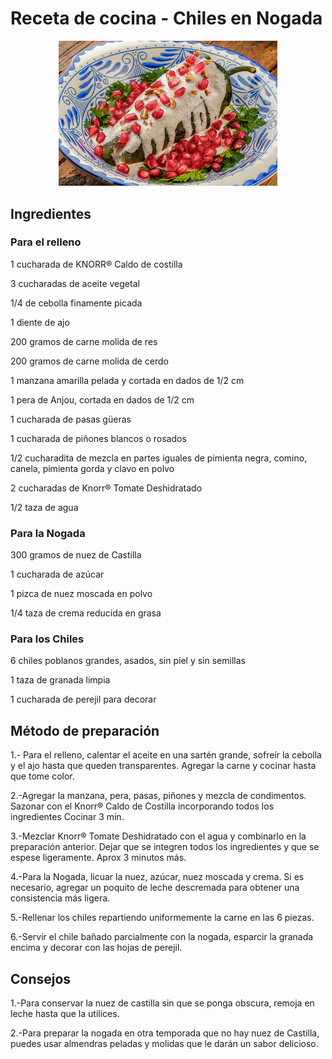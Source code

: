 # Receta de cocina - Chiles en Nogada

<p align="center">
<img src="Chiles_en_nogada.jpg" width="350">
</p>

## Ingredientes
### Para el relleno
1 cucharada de KNORR® Caldo de costilla

3 cucharadas de aceite vegetal

1/4 de cebolla finamente picada

1 diente de ajo

200 gramos de carne molida de res

200 gramos de carne molida de cerdo

1 manzana amarilla pelada y cortada en dados de 1/2 cm

1 pera de Anjou, cortada en dados de 1/2 cm

1 cucharada de pasas güeras

1 cucharada de piñones blancos o rosados

1/2 cucharadita de mezcla en partes iguales de pimienta negra, comino, canela, pimienta gorda y clavo en polvo

2 cucharadas de Knorr® Tomate Deshidratado

1/2 taza de agua

### Para la Nogada

300 gramos de nuez de Castilla

1 cucharada de azúcar

1 pizca de nuez moscada en polvo

1/4 taza de crema reducida en grasa

### Para los Chiles
6 chiles poblanos grandes, asados, sin piel y sin semillas

1 taza de granada limpia

1 cucharada de perejil para decorar

## Método de preparación
1.- Para el relleno, calentar el aceite en una sartén grande, sofreír la cebolla y el ajo hasta que queden transparentes. Agregar la carne y cocinar hasta que tome color.

2.-Agregar la manzana, pera, pasas, piñones y mezcla de condimentos. Sazonar con el Knorr® Caldo de Costilla incorporando todos los ingredientes Cocinar 3 min.

3.-Mezclar Knorr® Tomate Deshidratado con el agua y combinarlo en la preparación anterior. Dejar que se integren todos los ingredientes y que se espese ligeramente. Aprox 3 minutos más.

4.-Para la Nogada, licuar la nuez, azúcar, nuez moscada y crema. Si es necesario, agregar un poquito de leche descremada para obtener una consistencia más ligera.

5.-Rellenar los chiles repartiendo uniformemente la carne en las 6 piezas.

6.-Servir el chile bañado parcialmente con la nogada, esparcir la granada encima y decorar con las hojas de perejil.

## Consejos

1.-Para conservar la nuez de castilla sin que se ponga obscura, remoja en leche hasta que la utilices.

2.-Para preparar la nogada en otra temporada que no hay nuez de Castilla, puedes usar almendras peladas y molidas que le darán un sabor delicioso.
